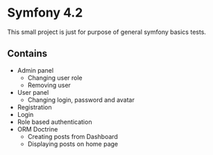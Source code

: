 <h1> Symfony 4.2 </h1>
<p>
This small project is just for purpose of general symfony basics tests.
</p>

<h2> Contains </h2>

<ul>
    <li> Admin panel 
        <ul>
            <li>Changing user role</li>
            <li>Removing user</li>
        </ul>
    </li>
    <li>User panel
        <ul>
            <li>Changing login, password and avatar</li>
        </ul>
    </li>
    <li>Registration </li>
    <li>Login</li>
    <li>Role based authentication</li>
    <li>ORM Doctrine
        <ul>
            <li>Creating posts from Dashboard</li>
            <li>Displaying posts on home page</li>
        </ul>
    </li>
</ul>